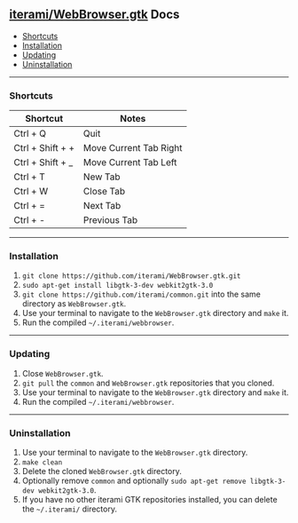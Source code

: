 [iterami/WebBrowser.gtk](https://github.com/iterami/WebBrowser.gtk) Docs
------------------------------------------------------------------------

* [Shortcuts](#shortcuts)
* [Installation](#installation)
* [Updating](#updating)
* [Uninstallation](#uninstallation)

---

### Shortcuts

Shortcut         | Notes
-----------------|-----------------------
Ctrl + Q         | Quit
Ctrl + Shift + + | Move Current Tab Right
Ctrl + Shift + _ | Move Current Tab Left
Ctrl + T         | New Tab
Ctrl + W         | Close Tab
Ctrl + =         | Next Tab
Ctrl + -         | Previous Tab

---

### Installation

1. `git clone https://github.com/iterami/WebBrowser.gtk.git`
2. `sudo apt-get install libgtk-3-dev webkit2gtk-3.0`
3. `git clone https://github.com/iterami/common.git` into the same directory as `WebBrowser.gtk`.
4. Use your terminal to navigate to the `WebBrowser.gtk` directory and `make` it.
5. Run the compiled `~/.iterami/webbrowser`.

---

### Updating

1. Close `WebBrowser.gtk`.
2. `git pull` the `common` and `WebBrowser.gtk` repositories that you cloned.
3. Use your terminal to navigate to the `WebBrowser.gtk` directory and `make` it.
4. Run the compiled `~/.iterami/webbrowser`.

---

### Uninstallation

1. Use your terminal to navigate to the `WebBrowser.gtk` directory.
2. `make clean`
3. Delete the cloned `WebBrowser.gtk` directory.
4. Optionally remove `common` and optionally `sudo apt-get remove libgtk-3-dev webkit2gtk-3.0`.
5. If you have no other iterami GTK repositories installed, you can delete the `~/.iterami/` directory.
